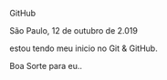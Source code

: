 GitHub

São Paulo, 12 de outubro de 2.019

estou tendo meu inicio no Git & GitHub.

Boa Sorte para eu..
